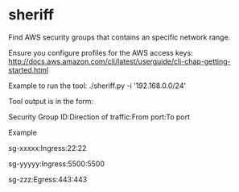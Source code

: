 # sheriff
Find AWS security groups that contains an specific network range.

Ensure you configure profiles for the AWS access keys: http://docs.aws.amazon.com/cli/latest/userguide/cli-chap-getting-started.html

Example to run the tool: ./sheriff.py -i '192.168.0.0/24'

Tool output is in the form:

Security Group ID:Direction of traffic:From port:To port

Example

sg-xxxxx:Ingress:22:22

sg-yyyyy:Ingress:5500:5500

sg-zzz:Egress:443:443
